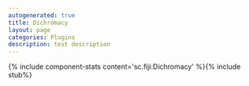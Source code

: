 ```yaml
---
autogenerated: true
title: Dichromacy
layout: page
categories: Plugins
description: test description
---
```


{% include component-stats content='sc.fiji:Dichromacy' %}{% include stub%}



